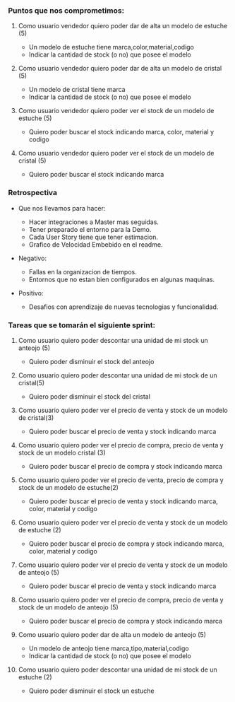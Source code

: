 ### Puntos que nos comprometimos:

1. Como usuario vendedor quiero poder dar de alta un modelo de estuche (5)
    * Un modelo de estuche tiene marca,color,material,codigo
    * Indicar la cantidad de stock (o no) que posee el modelo

2. Como usuario vendedor quiero poder dar de alta un modelo de cristal (5)
    * Un modelo  de cristal tiene marca
    * Indicar la cantidad de stock (o no) que posee el modelo

3. Como usuario vendedor quiero poder ver el stock de un modelo de estuche (5)
    * Quiero poder buscar el stock indicando marca, color, material y codigo

4. Como usuario vendedor quiero poder ver el stock de un modelo de cristal (5)
    * Quiero poder buscar el stock indicando marca
    
    
    
### Retrospectiva

* Que nos llevamos para hacer:
    * Hacer integraciones a Master mas seguidas.
    * Tener preparado el entorno para la Demo. 
    * Cada User Story tiene que tener estimacion.
    * Grafico de Velocidad Embebido en el readme.
    
* Negativo:
    * Fallas en la organizacion de tiempos. 
    * Entornos que no estan bien configurados en algunas maquinas.
     
* Positivo:
    * Desafios con aprendizaje de nuevas tecnologias y funcionalidad. 

### Tareas que se tomarán el siguiente sprint:

1. Como usuario quiero poder descontar una unidad de mi stock un anteojo (5)
    * Quiero poder disminuir el stock del anteojo

2. Como usuario quiero poder descontar una unidad de mi stock de un cristal(5)
    * Quiero poder disminuir el stock del cristal


3. Como usuario quiero poder ver el precio de venta y stock de un modelo de cristal(3)
    * Quiero poder buscar el precio de venta y stock indicando marca

4. Como usuario quiero poder ver el precio de compra, precio de venta y stock de un modelo cristal (3) 
    * Quiero poder buscar el precio de compra y stock indicando marca


5. Como usuario quiero poder ver el precio de venta, precio de compra y stock de un modelo de estuche(2)
    * Quiero poder buscar el precio de venta y stock indicando marca, color, material y codigo
    
6. Como usuario quiero poder ver el precio de venta y stock de un modelo de estuche (2)
    * Quiero poder buscar el precio de compra y stock indicando marca, color, material y codigo


7. Como usuario quiero poder ver el precio de venta y stock de un modelo de anteojo (5)
    * Quiero poder buscar el precio de venta y stock indicando marca

8. Como usuario quiero poder ver el precio de compra, precio de venta y stock de un modelo de anteojo (5)
    * Quiero poder buscar el precio de compra y stock indicando marca


9. Como usuario quiero poder dar de alta un modelo de anteojo (5)
    * Un modelo de anteojo tiene marca,tipo,material,codigo
    * Indicar la cantidad de stock (o no) que posee el modelo
    
10. Como usuario quiero poder descontar una unidad de mi stock de un estuche (2)
    * Quiero poder disminuir el stock un estuche
